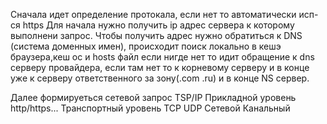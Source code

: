 Сначала идет определение протокала, если нет то автоматически исп-ся https
Для начала нужно получить ip адрес сервера к которому выполнени запрос. Чтобы получить адрес нужно обратиться к DNS (система доменных имен), происходит поиск локально в кешэ браузера,кеш ос и hosts файл если нигде нет то идит обращение к dns серверу провайдера, если там нет то к корневому серверу и в конце уже к серверу ответственного за зону(.com .ru) и в конце NS сервер.

Далее формируеться сетевой запрос TSP/IP 
Прикладной уровень http/https...
Транспортный уровень TCP UDP
Сетевой
Канальный